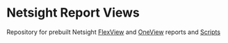 # Netsight Report Views

Repository for prebuilt Netsight [FlexView](FlexView/README.md) and [OneView](OneView/README.md) reports and [Scripts](../blob/master/Netsight/oneview_CLI_scripts/README.md)
